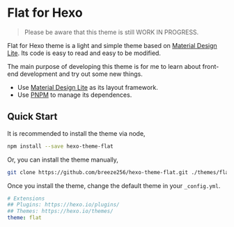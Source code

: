 # Flat for Hexo

> Please be aware that this theme is still WORK IN PROGRESS.

Flat for Hexo theme is a light and simple theme based on
[Material Design Lite](https://getmdl.io/). Its code is easy to read and easy
to be modified.

The main purpose of developing this theme is for me to learn about front-end 
development and try out some new things.

* Use [Material Design Lite](https://getmdl.io/) as its layout framework.
* Use [PNPM](https://pnpm.io/) to manage its dependences.

## Quick Start

It is recommended to install the theme via node,

```bash
npm install --save hexo-theme-flat
```

Or, you can install the theme manually,

```bash
git clone https://github.com/breeze256/hexo-theme-flat.git ./themes/flat
```

Once you install the theme, change the default theme in your `_config.yml`.

```yaml
# Extensions
## Plugins: https://hexo.io/plugins/
## Themes: https://hexo.io/themes/
theme: flat
```
